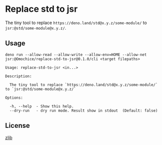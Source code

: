 # Replace std to jsr

The tiny tool to replace `https://deno.land/std@x.y.z/some-module/` to `jsr:@std/some-module@x.y.z/`.

## Usage

```console
deno run --allow-read --allow-write --allow-env=HOME --allow-net jsr:@Omochice/replace-std-to-jsr@0.1.0/cli <target filepaths>
```

```
Usage: replace-std-to-jsr <in...>

Description:

  The tiny tool to replace `https://deno.land/std@x.y.z/some-module/` to `jsr:@std/some-module@x.y.z/`

Options:

  -h, --help  - Show this help.
  --dry-run   - dry run mode. Result show in stdout  (Default: false)
```


## License

[zlib](./LICENSE)
